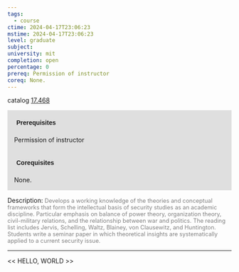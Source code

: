 ```yaml
---
tags:
  - course
ctime: 2024-04-17T23:06:23
mstime: 2024-04-17T23:06:23
level: graduate
subject: 
university: mit
completion: open
percentage: 0
prereq: Permission of instructor
coreq: None.
---
```


catalog [17.468](http://student.mit.edu/catalog/m17b.html#17.468)

<span style="display: block; padding: 15px; background-color: rgb(100, 100, 100, 0.2);"><font id="m_prereq1598_0" style="display: block; font-family: Arial, sans-serif; font-weight: bold; padding: 5px">Prerequisites</font><br><span id="prereq1598_0">Permission of instructor</span></span>
<span style="display: block; padding: 15px; background-color: rgb(100, 100, 100, 0.2);"><font id="m_coreq1598_0" style="display: block; font-family: Arial, sans-serif; font-weight: bold; padding: 5px">Corequisites</font><br><span id="coreq1598_0">None.</span></span>

<font style="">Description:</font>
<font style="color: grey; font-size: 0.8rem;">Develops a working knowledge of the theories and conceptual frameworks that form the intellectual basis of security studies as an academic discipline. Particular emphasis on balance of power theory, organization theory, civil-military relations, and the relationship between war and politics. The reading list includes Jervis, Schelling, Waltz, Blainey, von Clausewitz, and Huntington. Students write a seminar paper in which theoretical insights are systematically applied to a current security issue.</font>



---

<< HELLO, WORLD >>
